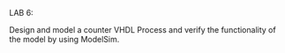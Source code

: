 LAB 6:

Design and model a counter VHDL Process and verify the functionality of the model by using ModelSim.